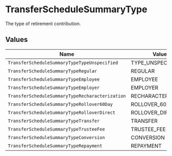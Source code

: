 # TransferScheduleSummaryType

The type of retirement contribution.


## Values

| Name                                            | Value                                           |
| ----------------------------------------------- | ----------------------------------------------- |
| `TransferScheduleSummaryTypeTypeUnspecified`    | TYPE_UNSPECIFIED                                |
| `TransferScheduleSummaryTypeRegular`            | REGULAR                                         |
| `TransferScheduleSummaryTypeEmployee`           | EMPLOYEE                                        |
| `TransferScheduleSummaryTypeEmployer`           | EMPLOYER                                        |
| `TransferScheduleSummaryTypeRecharacterization` | RECHARACTERIZATION                              |
| `TransferScheduleSummaryTypeRollover60Day`      | ROLLOVER_60_DAY                                 |
| `TransferScheduleSummaryTypeRolloverDirect`     | ROLLOVER_DIRECT                                 |
| `TransferScheduleSummaryTypeTransfer`           | TRANSFER                                        |
| `TransferScheduleSummaryTypeTrusteeFee`         | TRUSTEE_FEE                                     |
| `TransferScheduleSummaryTypeConversion`         | CONVERSION                                      |
| `TransferScheduleSummaryTypeRepayment`          | REPAYMENT                                       |